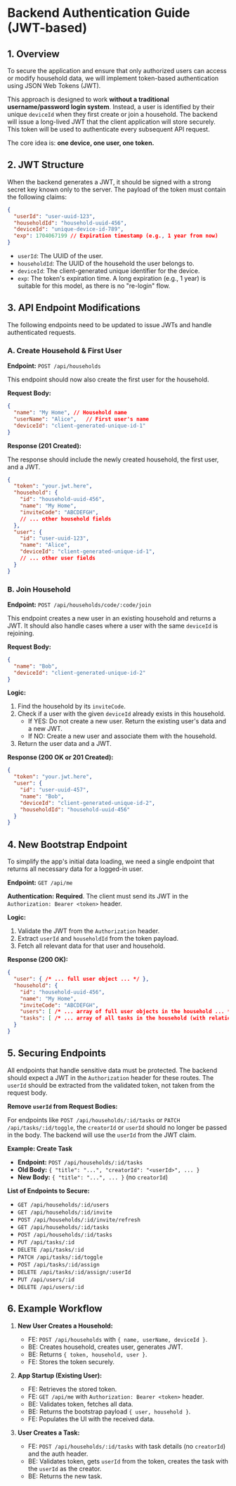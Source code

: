 # Backend Authentication Guide (JWT-based)

## 1. Overview

To secure the application and ensure that only authorized users can access or modify household data, we will implement token-based authentication using JSON Web Tokens (JWT).

This approach is designed to work **without a traditional username/password login system**. Instead, a user is identified by their unique `deviceId` when they first create or join a household. The backend will issue a long-lived JWT that the client application will store securely. This token will be used to authenticate every subsequent API request.

The core idea is: **one device, one user, one token.**

## 2. JWT Structure

When the backend generates a JWT, it should be signed with a strong secret key known only to the server. The payload of the token must contain the following claims:

```json
{
  "userId": "user-uuid-123",
  "householdId": "household-uuid-456",
  "deviceId": "unique-device-id-789",
  "exp": 1704067199 // Expiration timestamp (e.g., 1 year from now)
}
```

-   `userId`: The UUID of the user.
-   `householdId`: The UUID of the household the user belongs to.
-   `deviceId`: The client-generated unique identifier for the device.
-   `exp`: The token's expiration time. A long expiration (e.g., 1 year) is suitable for this model, as there is no "re-login" flow.

## 3. API Endpoint Modifications

The following endpoints need to be updated to issue JWTs and handle authenticated requests.

### A. Create Household & First User

**Endpoint:** `POST /api/households`

This endpoint should now also create the first user for the household.

**Request Body:**
```json
{
  "name": "My Home", // Household name
  "userName": "Alice",   // First user's name
  "deviceId": "client-generated-unique-id-1"
}
```

**Response (201 Created):**

The response should include the newly created household, the first user, and a JWT.

```json
{
  "token": "your.jwt.here",
  "household": {
    "id": "household-uuid-456",
    "name": "My Home",
    "inviteCode": "ABCDEFGH",
    // ... other household fields
  },
  "user": {
    "id": "user-uuid-123",
    "name": "Alice",
    "deviceId": "client-generated-unique-id-1",
    // ... other user fields
  }
}
```

### B. Join Household

**Endpoint:** `POST /api/households/code/:code/join`

This endpoint creates a new user in an existing household and returns a JWT. It should also handle cases where a user with the same `deviceId` is rejoining.

**Request Body:**
```json
{
  "name": "Bob",
  "deviceId": "client-generated-unique-id-2"
}
```

**Logic:**
1.  Find the household by its `inviteCode`.
2.  Check if a user with the given `deviceId` already exists in this household.
    -   If YES: Do not create a new user. Return the existing user's data and a new JWT.
    -   If NO: Create a new user and associate them with the household.
3.  Return the user data and a JWT.

**Response (200 OK or 201 Created):**
```json
{
  "token": "your.jwt.here",
  "user": {
    "id": "user-uuid-457",
    "name": "Bob",
    "deviceId": "client-generated-unique-id-2",
    "householdId": "household-uuid-456"
  }
}
```

## 4. New Bootstrap Endpoint

To simplify the app's initial data loading, we need a single endpoint that returns all necessary data for a logged-in user.

**Endpoint:** `GET /api/me`

**Authentication:** **Required**. The client must send its JWT in the `Authorization: Bearer <token>` header.

**Logic:**
1.  Validate the JWT from the `Authorization` header.
2.  Extract `userId` and `householdId` from the token payload.
3.  Fetch all relevant data for that user and household.

**Response (200 OK):**
```json
{
  "user": { /* ... full user object ... */ },
  "household": {
    "id": "household-uuid-456",
    "name": "My Home",
    "inviteCode": "ABCDEFGH",
    "users": [ /* ... array of full user objects in the household ... */ ],
    "tasks": [ /* ... array of all tasks in the household (with relations) ... */ ]
  }
}
```

## 5. Securing Endpoints

All endpoints that handle sensitive data must be protected. The backend should expect a JWT in the `Authorization` header for these routes. The `userId` should be extracted from the validated token, not taken from the request body.

**Remove `userId` from Request Bodies:**

For endpoints like `POST /api/households/:id/tasks` or `PATCH /api/tasks/:id/toggle`, the `creatorId` or `userId` should no longer be passed in the body. The backend will use the `userId` from the JWT claim.

**Example: Create Task**
-   **Endpoint:** `POST /api/households/:id/tasks`
-   **Old Body:** `{ "title": "...", "creatorId": "<userId>", ... }`
-   **New Body:** `{ "title": "...", ... }` (no `creatorId`)

**List of Endpoints to Secure:**
-   `GET /api/households/:id/users`
-   `GET /api/households/:id/invite`
-   `POST /api/households/:id/invite/refresh`
-   `GET /api/households/:id/tasks`
-   `POST /api/households/:id/tasks`
-   `PUT /api/tasks/:id`
-   `DELETE /api/tasks/:id`
-   `PATCH /api/tasks/:id/toggle`
-   `POST /api/tasks/:id/assign`
-   `DELETE /api/tasks/:id/assign/:userId`
-   `PUT /api/users/:id`
-   `DELETE /api/users/:id`

## 6. Example Workflow

1.  **New User Creates a Household:**
    -   FE: `POST /api/households` with `{ name, userName, deviceId }`.
    -   BE: Creates household, creates user, generates JWT.
    -   BE: Returns `{ token, household, user }`.
    -   FE: Stores the token securely.

2.  **App Startup (Existing User):**
    -   FE: Retrieves the stored token.
    -   FE: `GET /api/me` with `Authorization: Bearer <token>` header.
    -   BE: Validates token, fetches all data.
    -   BE: Returns the bootstrap payload `{ user, household }`.
    -   FE: Populates the UI with the received data.

3.  **User Creates a Task:**
    -   FE: `POST /api/households/:id/tasks` with task details (no `creatorId`) and the auth header.
    -   BE: Validates token, gets `userId` from the token, creates the task with the `userId` as the creator.
    -   BE: Returns the new task.
